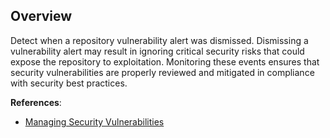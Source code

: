 ## Overview

Detect when a repository vulnerability alert was dismissed. Dismissing a vulnerability alert may result in ignoring critical security risks that could expose the repository to exploitation. Monitoring these events ensures that security vulnerabilities are properly reviewed and mitigated in compliance with security best practices.

**References**:
- [Managing Security Vulnerabilities](https://docs.github.com/en/code-security/dependabot/dependabot-alerts/viewing-and-updating-dependabot-alerts)

